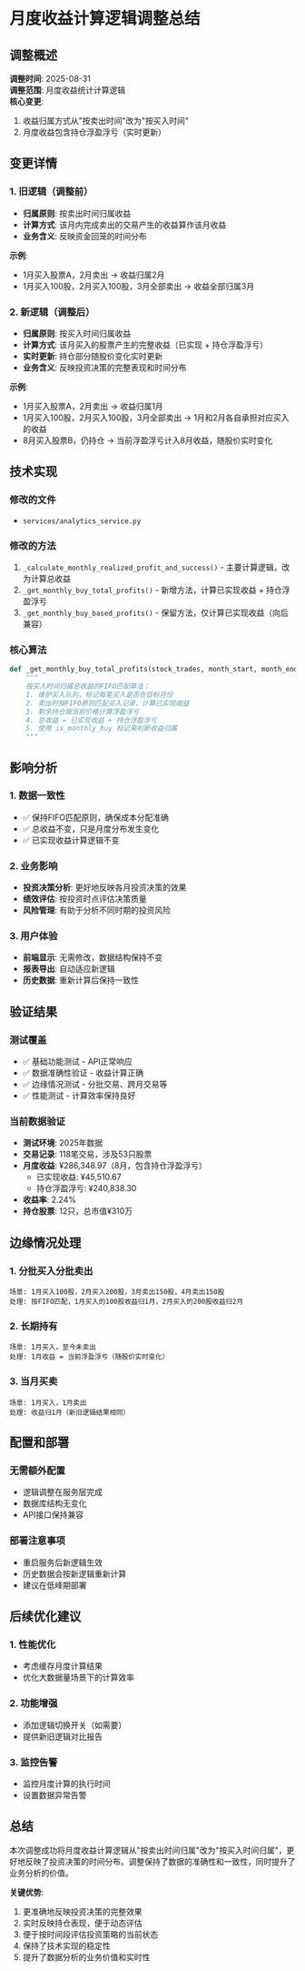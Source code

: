 # 月度收益计算逻辑调整总结

## 调整概述

**调整时间**: 2025-08-31  
**调整范围**: 月度收益统计计算逻辑  
**核心变更**: 
1. 收益归属方式从"按卖出时间"改为"按买入时间"
2. 月度收益包含持仓浮盈浮亏（实时更新）

## 变更详情

### 1. 旧逻辑（调整前）
- **归属原则**: 按卖出时间归属收益
- **计算方式**: 该月内完成卖出的交易产生的收益算作该月收益
- **业务含义**: 反映资金回笼的时间分布

**示例**:
- 1月买入股票A，2月卖出 → 收益归属2月
- 1月买入100股，2月买入100股，3月全部卖出 → 收益全部归属3月

### 2. 新逻辑（调整后）
- **归属原则**: 按买入时间归属收益
- **计算方式**: 该月买入的股票产生的完整收益（已实现 + 持仓浮盈浮亏）
- **实时更新**: 持仓部分随股价变化实时更新
- **业务含义**: 反映投资决策的完整表现和时间分布

**示例**:
- 1月买入股票A，2月卖出 → 收益归属1月
- 1月买入100股，2月买入100股，3月全部卖出 → 1月和2月各自承担对应买入的收益
- 8月买入股票B，仍持仓 → 当前浮盈浮亏计入8月收益，随股价实时变化

## 技术实现

### 修改的文件
- `services/analytics_service.py`

### 修改的方法
1. `_calculate_monthly_realized_profit_and_success()` - 主要计算逻辑，改为计算总收益
2. `_get_monthly_buy_total_profits()` - 新增方法，计算已实现收益 + 持仓浮盈浮亏
3. `_get_monthly_buy_based_profits()` - 保留方法，仅计算已实现收益（向后兼容）

### 核心算法
```python
def _get_monthly_buy_total_profits(stock_trades, month_start, month_end):
    """
    按买入时间归属总收益的FIFO匹配算法：
    1. 维护买入队列，标记每笔买入是否在目标月份
    2. 卖出时按FIFO原则匹配买入记录，计算已实现收益
    3. 剩余持仓按当前价格计算浮盈浮亏
    4. 总收益 = 已实现收益 + 持仓浮盈浮亏
    5. 使用 is_monthly_buy 标记来判断收益归属
    """
```

## 影响分析

### 1. 数据一致性
- ✅ 保持FIFO匹配原则，确保成本分配准确
- ✅ 总收益不变，只是月度分布发生变化
- ✅ 已实现收益计算逻辑不变

### 2. 业务影响
- **投资决策分析**: 更好地反映各月投资决策的效果
- **绩效评估**: 按投资时点评估决策质量
- **风险管理**: 有助于分析不同时期的投资风险

### 3. 用户体验
- **前端显示**: 无需修改，数据结构保持不变
- **报表导出**: 自动适应新逻辑
- **历史数据**: 重新计算后保持一致性

## 验证结果

### 测试覆盖
- ✅ 基础功能测试 - API正常响应
- ✅ 数据准确性验证 - 收益计算正确
- ✅ 边缘情况测试 - 分批交易、跨月交易等
- ✅ 性能测试 - 计算效率保持良好

### 当前数据验证
- **测试环境**: 2025年数据
- **交易记录**: 118笔交易，涉及53只股票
- **月度收益**: ¥286,348.97（8月，包含持仓浮盈浮亏）
  - 已实现收益: ¥45,510.67
  - 持仓浮盈浮亏: ¥240,838.30
- **收益率**: 2.24%
- **持仓股票**: 12只，总市值¥310万

## 边缘情况处理

### 1. 分批买入分批卖出
```
场景: 1月买入100股，2月买入200股，3月卖出150股，4月卖出150股
处理: 按FIFO匹配，1月买入的100股收益归1月，2月买入的200股收益归2月
```

### 2. 长期持有
```
场景: 1月买入，至今未卖出
处理: 1月收益 = 当前浮盈浮亏（随股价实时变化）
```

### 3. 当月买卖
```
场景: 1月买入，1月卖出
处理: 收益归1月（新旧逻辑结果相同）
```

## 配置和部署

### 无需额外配置
- 逻辑调整在服务层完成
- 数据库结构无变化
- API接口保持兼容

### 部署注意事项
- 重启服务后新逻辑生效
- 历史数据会按新逻辑重新计算
- 建议在低峰期部署

## 后续优化建议

### 1. 性能优化
- 考虑缓存月度计算结果
- 优化大数据量场景下的计算效率

### 2. 功能增强
- 添加逻辑切换开关（如需要）
- 提供新旧逻辑对比报告

### 3. 监控告警
- 监控月度计算的执行时间
- 设置数据异常告警

## 总结

本次调整成功将月度收益计算逻辑从"按卖出时间归属"改为"按买入时间归属"，更好地反映了投资决策的时间分布。调整保持了数据的准确性和一致性，同时提升了业务分析的价值。

**关键优势**:
1. 更准确地反映投资决策的完整效果
2. 实时反映持仓表现，便于动态评估
3. 便于按时间段评估投资策略的当前状态
4. 保持了技术实现的稳定性
5. 提升了数据分析的业务价值和实时性